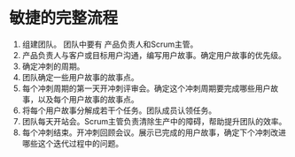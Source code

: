 # 敏捷的完整流程
1. 组建团队。 团队中要有 产品负责人和Scrum主管。
1. 产品负责人与客户或目标用户沟通，编写用户故事。确定用户故事的优先级。
1. 确定冲刺的周期。
1. 团队确定一些用户故事的故事点。
1. 每个冲刺周期的第一天开冲刺评审会。确定这个冲刺周期要完成哪些用户故事，以及每个用户故事的故事点。
1. 将每个用户故事分解成若干个任务。团队成员认领任务。
1. 团队每天开站会。Scrum主管负责清除生产中的障碍，帮助提升团队的效率。
1. 每个冲刺结束。开冲刺回顾会议。展示已完成的用户故事，确定下个冲刺改进哪些这个迭代过程中的问题。

